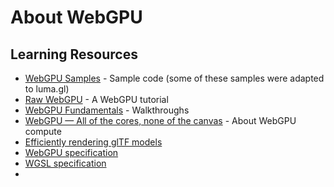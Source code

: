# About WebGPU

## Learning Resources

- [WebGPU Samples](https://webgpu.github.io/webgpu-samples/) - Sample code (some of these samples were adapted to luma.gl)
- [Raw WebGPU](https://alain.xyz/blog/raw-webgpu) - A WebGPU tutorial
- [WebGPU Fundamentals](https://webgpufundamentals.org/) - Walkthroughs
- [WebGPU — All of the cores, none of the canvas](https://surma.dev/things/webgpu/) - About WebGPU compute
- [Efficiently rendering glTF models](https://toji.dev/webgpu-gltf-case-study/)
- [WebGPU specification](https://gpuweb.github.io/gpuweb/)
- [WGSL specification](https://gpuweb.github.io/gpuweb/wgsl/) 
- 